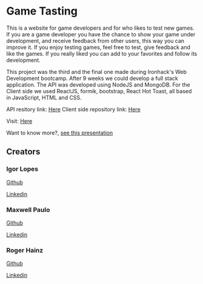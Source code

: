 # Game Tasting

This is a website for game developers and for who likes to test new games. If you are a game developer you have the chance to show your game under development, and receive feedback from other users, this way you can improve it. If you enjoy testing games, feel free to test, give feedback and like the games. If you really liked you can add to your favorites and follow its development.

This project was the third and the final one made during Ironhack's Web Development bootcamp. After 9 weeks we could develop a full stack application. The API was developed using NodeJS and MongoDB. For the Client side we used ReactJS, formik, bootstrap, React Hot Toast, all based in JavaScript, HTML and CSS.

API resitory link: [Here](https://github.com/IgorALopes/project03-API-ironhack)
Client side repository link: [Here](https://github.com/IgorALopes/project03-CLIENT-ironhack)

Visit: [Here](https://gametasting.netlify.app/)

Want to know more?, [see this presentation](https://docs.google.com/presentation/d/17onGetLS0rI41j98YTixShsPxwFH85chi1yQ7-e7NVs/edit?usp=sharing)

## Creators

### Igor Lopes

[Github](https://github.com/IgorALopes)

[Linkedin](https://www.linkedin.com/in/igor-lopes-83232ba9/)

### Maxwell Paulo

[Github](https://github.com/maxwell-paulo)

[Linkedin](https://www.linkedin.com/in/-maxpaulo/)

### Roger Hainz

[Github](https://github.com/RHainz)

[Linkedin](https://www.linkedin.com/in/roger-hainz-210577ba/)
